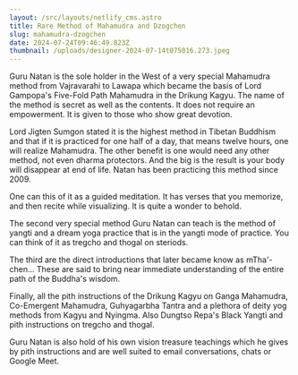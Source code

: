 ```yaml
---
layout: /src/layouts/netlify_cms.astro
title: Rare Method of Mahamudra and Dzogchen
slug: mahamudra-dzogchen
date: 2024-07-24T09:46:49.823Z
thumbnail: /uploads/designer-2024-07-14t075016.273.jpeg
---
```

Guru Natan is the sole holder in the West of a very special Mahamudra method from Vajravarahi to Lawapa which became the basis of Lord Gampopa's Five-Fold Path Mahamudra in the Drikung Kagyu. The name of the method is secret as well as the contents. It does not require an empowerment. It is given to those who show great devotion.

Lord Jigten Sumgon stated it is the highest method in Tibetan Buddhism and that if it is practiced for one half of a day, that means twelve hours, one will realize Mahamudra. The other benefit is one would need any other method, not even dharma protectors. And the big is the result is your body will disappear at end of life. Natan has been practicing this method since 2009.

One can this of it as a guided meditation. It has verses that you memorize, and then recite while visualizing. It is quite a wonder to behold.

The second very special method Guru Natan can teach is the method of yangti and a dream yoga practice that is in the yangti mode of practice. You can think of it as tregcho and thogal on steriods.

The third are the direct introductions that later became know as mTha'-chen... These are said to bring near immediate understanding of the entire path of the Buddha's wisdom.

Finally, all the pith instructions of the Drikung Kagyu on Ganga Mahamudra, Co-Emergent Mahamudra, Guhyagarbha Tantra and a plethora of deity yog methods from Kagyu and Nyingma. Also  Dungtso Repa's Black Yangti and pith instructions on tregcho and thogal.

Guru Natan is also hold of his own vision treasure teachings which he gives by pith instructions and are well suited to email conversations, chats or Google Meet.